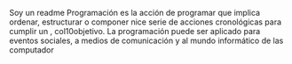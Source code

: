 Soy un readme
Programación es la acción de programar que 
implica ordenar, estructurar o componer nice 
serie de acciones cronológicas para cumplir un , col10objetivo. 
La programación puede ser aplicado para eventos sociales, 
a medios de comunicación y al mundo informático de las 
computador